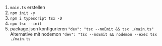 1. `main.ts` erstellen
2. `npm init -y`
3. `npm i typescript tsx -D`
4. `npx tsc --init`
5. package.json konfigurieren
   `"dev": "tsc --noEmit && tsx ./main.ts"`
   Alternative mit nodemon
   `"dev": "tsc --noEmit && nodemon --exec tsx ./main.ts`